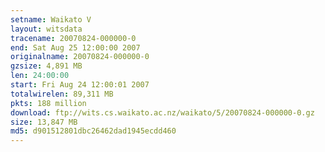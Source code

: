 ```yaml
---
setname: Waikato V
layout: witsdata
tracename: 20070824-000000-0
end: Sat Aug 25 12:00:00 2007
originalname: 20070824-000000-0
gzsize: 4,891 MB
len: 24:00:00
start: Fri Aug 24 12:00:01 2007
totalwirelen: 89,311 MB
pkts: 188 million
download: ftp://wits.cs.waikato.ac.nz/waikato/5/20070824-000000-0.gz
size: 13,847 MB
md5: d901512801dbc26462dad1945ecdd460
---
```

